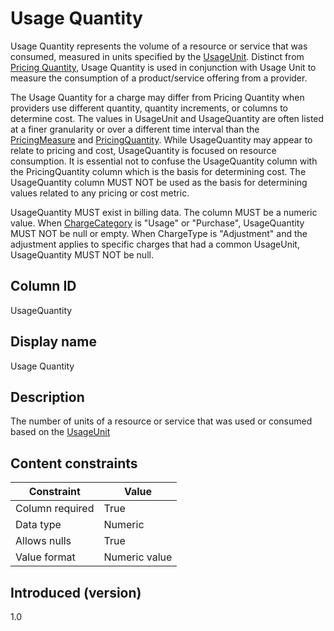 # Usage Quantity

Usage Quantity represents the volume of a resource or service that was consumed, measured in units specified by the [UsageUnit](#usageunit). Distinct from [Pricing Quantity](#pricingquantity), Usage Quantity is used in conjunction with Usage Unit to measure the consumption of a product/service offering from a provider.

The Usage Quantity for a charge may differ from Pricing Quantity when providers use different quantity, quantity increments, or columns to determine cost. The values in UsageUnit and UsageQuantity are often listed at a finer granularity or over a different time interval than the [PricingMeasure](#pricingmeasure) and [PricingQuantity](#pricingquantity). While UsageQuantity may appear to relate to pricing and cost, UsageQuantity is focused on resource consumption. It is essential not to confuse the UsageQuantity column with the PricingQuantity column which is the basis for determining cost. The UsageQuantity column MUST NOT be used as the basis for determining values related to any pricing or cost metric.

UsageQuantity MUST exist in billing data. The column MUST be a numeric value. When [ChargeCategory](#chargecategory) is "Usage" or "Purchase", UsageQuantity MUST NOT be null or empty. When ChargeType is "Adjustment" and the adjustment applies to specific charges that had a common UsageUnit, UsageQuantity MUST NOT be null. 

## Column ID

UsageQuantity

## Display name

Usage Quantity

## Description

The number of units of a resource or service that was used or consumed based on the [UsageUnit](#usageunit)

## Content constraints

| Constraint      | Value        |
|-----------------|--------------|
| Column required | True         |
| Data type       | Numeric      |
| Allows nulls    | True         |
| Value format    | Numeric value |

## Introduced (version)

1.0
